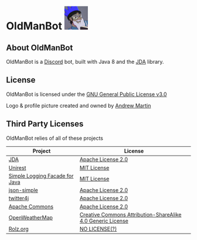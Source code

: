 # OldManBot <img src="https://raw.githubusercontent.com/AmrikSD/OldManBot/master/Old_Amrik.png" width="64"><img/>
## About OldManBot
OldManBot is a [Discord](https://discordapp.com/) bot, built with Java 8 and the [JDA](https://github.com/DV8FromTheWorld/JDA) library.

## License
OldManBot is licensed under the [GNU General Public License v3.0](http://www.gnu.org/licenses/gpl.txt)

Logo & profile picture created and owned by [Andrew Martin](https://www.instagram.com/andrewmcomics/)
## Third Party Licenses
OldManBot relies of all of these projects

 Project  | License |
| ------------- | ------------- |
|[JDA](https://github.com/DV8FromTheWorld/JDA)|[Apache License 2.0](https://github.com/DV8FromTheWorld/JDA/blob/master/LICENSE)|
| [Unirest](http://unirest.io/java.html) | [MIT License](https://github.com/Kong/unirest-java/blob/master/LICENSE) |
| [Simple Logging Facade for Java](https://www.slf4j.org/)  | [MIT License](https://www.slf4j.org/license.html)  |
| [json-simple](https://github.com/fangyidong/json-simple)  | [Apache License 2.0](https://github.com/fangyidong/json-simple/blob/master/LICENSE.txt)  |
|[twitter4j](http://twitter4j.org/)|[Apache License 2.0](http://twitter4j.org/en/index.html#license)|
|[Apache Commons](https://commons.apache.org/)|[Apache License 2.0](http://www.apache.org/licenses/LICENSE-2.0.txt)|
|[OpenWeatherMap](https://openweathermap.org/)|[Creative Commons Attribution-ShareAlike 4.0 Generic License](https://openweathermap.org/terms)|
|[Rolz.org](https://rolz.org/)|[NO LICENSE(?)](https://rolz.org/help/eula)|

